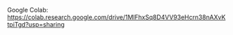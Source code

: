 Google Colab: https://colab.research.google.com/drive/1MlFhxSq8D4VV93eHcrn38nAXvKtpiTgd?usp=sharing
